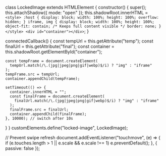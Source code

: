 class LockedImage extends HTMLElement {
  constructor() {
    super();
    this.attachShadow({ mode: "open" });
    this.shadowRoot.innerHTML = `
      <style>
        :host {
          display: block;
          width: 100%;
          height: 100%;
          overflow: hidden;
        }
        iframe, img {
          display: block;
          width: 100%;
          height: 100%;
          object-fit: contain; /* Keeps full content visible */
          border: none;
        }
      </style>
      <div id="container"></div>
    `;
  }

  connectedCallback() {
    const tempUrl = this.getAttribute("temp");
    const finalUrl = this.getAttribute("final");
    const container = this.shadowRoot.getElementById("container");

    const tempFrame = document.createElement(
      tempUrl.match(/\.(jpg|jpeg|png|gif|webp)$/i) ? "img" : "iframe"
    );
    tempFrame.src = tempUrl;
    container.appendChild(tempFrame);

    setTimeout(() => {
      container.innerHTML = "";
      const finalFrame = document.createElement(
        finalUrl.match(/\.(jpg|jpeg|png|gif|webp)$/i) ? "img" : "iframe"
      );
      finalFrame.src = finalUrl;
      container.appendChild(finalFrame);
    }, 10000); // switch after 10s
  }
}
customElements.define("locked-image", LockedImage);

// Prevent swipe refresh
document.addEventListener("touchmove", (e) => {
  if (e.touches.length > 1 || e.scale && e.scale !== 1) e.preventDefault();
}, { passive: false });
